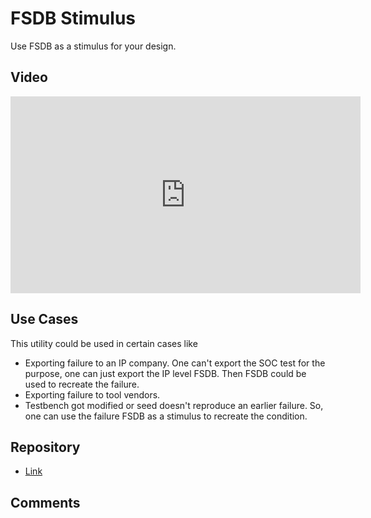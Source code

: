 # FSDB Stimulus
Use FSDB as a stimulus for your design.

## Video
<iframe width="560" height="315" src="https://www.youtube.com/embed/FqU-B7RGWOc" frameborder="0" allow="accelerometer; autoplay; encrypted-media; gyroscope; picture-in-picture" allowfullscreen></iframe>

## Use Cases
This utility could be used in certain cases like
* Exporting failure to an IP company. One can't export the SOC test for the purpose, one can just export the IP level FSDB. Then FSDB could be used to recreate the failure.
* Exporting failure to tool vendors.
* Testbench got modified or seed doesn't reproduce an earlier failure. So, one can use the failure FSDB as a stimulus to recreate the condition.

## Repository
* [Link](https://github.com/narenkn/fsdbStimulus)

## Comments
<Vssue title="FSDB Stimulus" />
